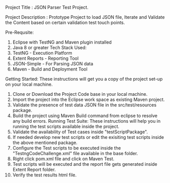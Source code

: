 Project Title : JSON Parser Test Project.


Project Description : Prototype Project to load JSON file, Iterate and Validate the Content based on certain validation test touch points.


Pre-Requsite:
  1. Eclipse with TestNG and Maven plugin installed
  2. Java 8 or greater
 Tech Stack Used:
  1. TestNG - Execution Platform
  2. Extent Reports - Reporting Tool
  3. JSON-Simple - For Parsing JSON data
  4. Maven - Build and Deployment Tool
  
  
Getting Started:
These instructions will get you a copy of the project set-up on your local machine.
  1. Clone or Download the Project Code base in your local machine.
  2. Import the project into the Eclipse work space as existing Maven project.
  3. Validate the presence of test data JSON file in the src/test/resources package.
  4. Build the project using Maven Build command from eclipse to resolve any build errors.
 Running Test Suite:
 These instructions will help you in running the test scripts available inside the project.
  1. Validate the availability of Test cases inside "testScriptPackage".
  2. If needed develop new test scripts or edit the exisiting test scripts inside the above mentioned package.
  3. Configure the Test scripts to be executed inside the "TestngCodeChallenge.xml" file available in the base folder.
  4. Right click pom.xml file and click on Maven Test.
  5. Test scripts will be executed and the report file gets generated inside Extent Report folder.
  6. Verify the test results html file.
